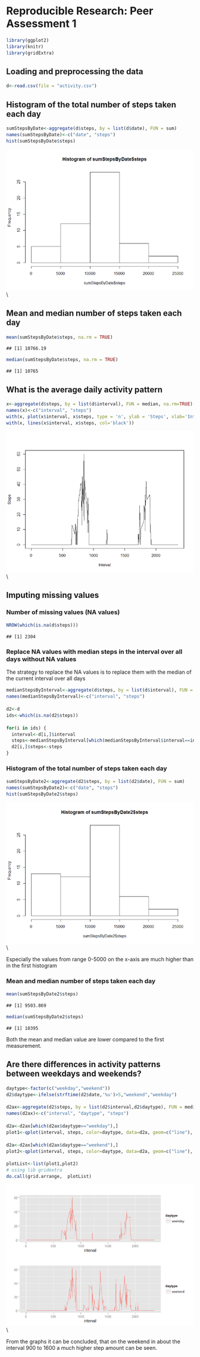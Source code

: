 # Reproducible Research: Peer Assessment 1



```r
library(ggplot2)
library(knitr)
library(gridExtra)
```

## Loading and preprocessing the data


```r
d<-read.csv(file = "activity.csv")
```

## Histogram of the total number of steps taken each day


```r
sumStepsByDate<-aggregate(d$steps, by = list(d$date), FUN = sum)
names(sumStepsByDate)<-c("date", "steps")
hist(sumStepsByDate$steps)
```

![](figures/unnamed-chunk-3-1.png)\

## Mean and median number of steps taken each day

```r
mean(sumStepsByDate$steps, na.rm = TRUE)
```

```
## [1] 10766.19
```

```r
median(sumStepsByDate$steps, na.rm = TRUE)
```

```
## [1] 10765
```

## What is the average daily activity pattern

```r
x<-aggregate(d$steps, by = list(d$interval), FUN = median, na.rm=TRUE)
names(x)<-c("interval", "steps")
with(x, plot(x$interval, x$steps, type = 'n', ylab = 'Steps', xlab='Interval'))
with(x, lines(x$interval, x$steps, col='black'))
```

![](figures/unnamed-chunk-5-1.png)\

## Imputing missing values

### Number of missing values (NA values)

```r
NROW(which(is.na(d$steps)))
```

```
## [1] 2304
```

### Replace NA values with median steps in the interval over all days without NA values

The strategy to replace the NA values is to replace them with the median of the current interval over all days


```r
medianStepsByInterval<-aggregate(d$steps, by = list(d$interval), FUN = median, na.rm=TRUE)
names(medianStepsByInterval)<-c("interval", "steps")

d2<-d
ids<-which(is.na(d2$steps))

for(i in ids) {
  interval<-d[i,]$interval
  steps<-medianStepsByInterval[which(medianStepsByInterval$interval==interval),]$steps
  d2[i,]$steps<-steps
}
```

### Histogram of the total number of steps taken each day

```r
sumStepsByDate2<-aggregate(d2$steps, by = list(d2$date), FUN = sum)
names(sumStepsByDate2)<-c("date", "steps")
hist(sumStepsByDate2$steps)
```

![](figures/unnamed-chunk-8-1.png)\

Especially the values from range 0-5000 on the x-axis are much higher than in the first histogram

### Mean and median number of steps taken each day

```r
mean(sumStepsByDate2$steps)
```

```
## [1] 9503.869
```

```r
median(sumStepsByDate2$steps)
```

```
## [1] 10395
```

Both the mean and median value are lower compared to the first measurement.

## Are there differences in activity patterns between weekdays and weekends?

```r
daytype<-factor(c("weekday","weekend"))
d2$daytype<-ifelse(strftime(d2$date,'%u')>5,"weekend","weekday")

d2ax<-aggregate(d2$steps, by = list(d2$interval,d2$daytype), FUN = median)
names(d2ax)<-c("interval", "daytype", "steps")

d2a<-d2ax[which(d2ax$daytype=="weekday"),]
plot1<-qplot(interval, steps, color=daytype, data=d2a, geom=c("line"), ylab = '', main = '')

d2a<-d2ax[which(d2ax$daytype=="weekend"),]
plot2<-qplot(interval, steps, color=daytype, data=d2a, geom=c("line"), ylab = '', main = '')

plotList<-list(plot1,plot2)
# using lib gridextra
do.call(grid.arrange,  plotList)
```

![](figures/unnamed-chunk-10-1.png)\

From the graphs it can be concluded, that on the weekend in about the interval 900 to 1600 a much higher step amount can be seen.
